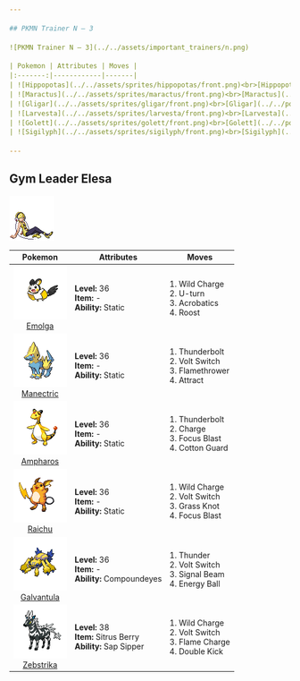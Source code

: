 ```yaml
---

## PKMN Trainer N – 3

![PKMN Trainer N – 3](../../assets/important_trainers/n.png)

| Pokemon | Attributes | Moves |
|:-------:|------------|-------|
| ![Hippopotas](../../assets/sprites/hippopotas/front.png)<br>[Hippopotas](../../pokemon/hippopotas.md/) |**Level:** 33<br>**Item:** No Item<br>**Ability:** — | 1. —<br>2. —<br>3. —<br>4. — |
| ![Maractus](../../assets/sprites/maractus/front.png)<br>[Maractus](../../pokemon/maractus.md/) |**Level:** 33<br>**Item:** No Item<br>**Ability:** — | 1. —<br>2. —<br>3. —<br>4. — |
| ![Gligar](../../assets/sprites/gligar/front.png)<br>[Gligar](../../pokemon/gligar.md/) |**Level:** 33<br>**Item:** No Item<br>**Ability:** — | 1. —<br>2. —<br>3. —<br>4. — |
| ![Larvesta](../../assets/sprites/larvesta/front.png)<br>[Larvesta](../../pokemon/larvesta.md/) |**Level:** 33<br>**Item:** No Item<br>**Ability:** — | 1. —<br>2. —<br>3. —<br>4. — |
| ![Golett](../../assets/sprites/golett/front.png)<br>[Golett](../../pokemon/golett.md/) |**Level:** 33<br>**Item:** No Item<br>**Ability:** — | 1. —<br>2. —<br>3. —<br>4. — |
| ![Sigilyph](../../assets/sprites/sigilyph/front.png)<br>[Sigilyph](../../pokemon/sigilyph.md/) |**Level:** 33<br>**Item:** No Item<br>**Ability:** — | 1. —<br>2. —<br>3. —<br>4. — |

---
```


## Gym Leader Elesa

![Gym Leader Elesa](../../assets/important_trainers/elesa.png)

| Pokemon | Attributes | Moves |
|:-------:|------------|-------|
| ![Emolga](../../assets/sprites/emolga/front.png)<br>[Emolga](../../pokemon/emolga.md/) |**Level:** 36<br>**Item:** -<br>**Ability:** Static | 1. Wild Charge<br>2. U-turn<br>3. Acrobatics<br>4. Roost |
| ![Manectric](../../assets/sprites/manectric/front.png)<br>[Manectric](../../pokemon/manectric.md/) |**Level:** 36<br>**Item:** -<br>**Ability:** Static | 1. Thunderbolt<br>2. Volt Switch<br>3. Flamethrower<br>4. Attract |
| ![Ampharos](../../assets/sprites/ampharos/front.png)<br>[Ampharos](../../pokemon/ampharos.md/) |**Level:** 36<br>**Item:** -<br>**Ability:** Static | 1. Thunderbolt<br>2. Charge<br>3. Focus Blast<br>4. Cotton Guard |
| ![Raichu](../../assets/sprites/raichu/front.png)<br>[Raichu](../../pokemon/raichu.md/) |**Level:** 36<br>**Item:** -<br>**Ability:** Static | 1. Wild Charge<br>2. Volt Switch<br>3. Grass Knot<br>4. Focus Blast |
| ![Galvantula](../../assets/sprites/galvantula/front.png)<br>[Galvantula](../../pokemon/galvantula.md/) |**Level:** 36<br>**Item:** -<br>**Ability:** Compoundeyes | 1. Thunder<br>2. Volt Switch<br>3. Signal Beam<br>4. Energy Ball |
| ![Zebstrika](../../assets/sprites/zebstrika/front.png)<br>[Zebstrika](../../pokemon/zebstrika.md/) |**Level:** 38<br>**Item:** Sitrus Berry<br>**Ability:** Sap Sipper | 1. Wild Charge<br>2. Volt Switch<br>3. Flame Charge<br>4. Double Kick |

